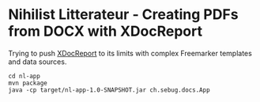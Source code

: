# Nihilist Litterateur - Creating PDFs from DOCX with XDocReport
Trying to push [XDocReport](https://github.com/opensagres/xdocreport) to its limits with complex Freemarker templates and data sources.

    cd nl-app
    mvn package
    java -cp target/nl-app-1.0-SNAPSHOT.jar ch.sebug.docs.App
